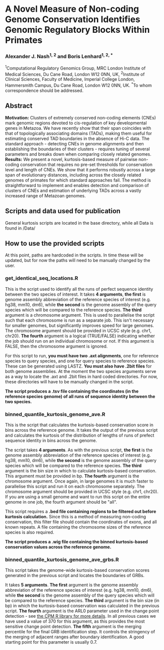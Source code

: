 # A Novel Measure of Non-coding Genome Conservation Identifies Genomic Regulatory Blocks Within Primates
### Alexander J. Nash<sup>1, 2</sup> and Boris Lenhard<sup>1, 2, *</sup>
<sup>1</sup>Computational Regulatory Genomics Group, MRC London Institute of Medical Sciences, Du Cane Road, London W12 0NN, UK, <sup>2</sup>Institute of Clinical Sciences, Faculty of Medicine, Imperial College London, Hammersmith Campus, Du Cane Road, London W12 0NN, UK.
<sup>*</sup>To whom correspondence should be addressed. 
## Abstract
__Motivation:__ Clusters of extremely conserved non-coding elements (CNEs) mark genomic regions devoted to cis-regulation of key developmental genes in Metazoa. We have recently show that their span coincides with that of topologically associating domains (TADs), making them useful for estimating conserved TAD boundaries in the absence of Hi-C data. The standard approach - detecting CNEs in genome alignments and then establishing the boundaries of their clusters - requires tuning of several parameters and breaks down when comparing closely related genomes.
__Results:__ We present a novel, kurtosis-based measure of pairwise non-coding conservation that requires no pre-set thresholds for conservation level and length of CNEs. We show that it performs robustly across a large span of evolutionary distances, including across the closely related genomes of primates for which standard approaches fail. The method is straightforward to implement and enables detection and comparison of clusters of CNEs and estimation of underlying TADs across a vastly increased range of Metazoan genomes.




## Scripts and data used for publication

General kurtosis scripts are located in the base directory, while all Data is found in /Data/

## How to use the provided scripts

At this point, paths are hardcoded in the scripts. In time these will be updated, but for now the paths will need to be manually changed by the user. 

### get_identical_seq_locations.R

This is the script used to identify all the runs of perfect sequence identity between the two species of interest. It takes __4 arguments__, __the first__ is genome assembly abbreviation of the reference species of interest (e.g. hg38, mm10, dm6), while __the second__ is the genome assembly of the query species which will be compared to the reference species. __The third__ argument is a chromosome argument. This is used to parallelise the script such that each chromosome is run as a separate job. This isn't necessary for smaller genomes, but significantly improves speed for large genomes. The chromosome argument should be provided in UCSC style (e.g. chr1, chr20). __The fourth__ argument is a logical (TRUE/FALSE) indicating whether the job should run on an individual chromosome or not. If this argument is FALSE, then the chromosome argument is ignored. 

For this script to run, __you must have two .axt alignments__, one for reference species to query species, and one for query species to reference species. These can be generated using LASTZ. __You must also have .2bit files__ for both genome assemblies. At the moment the two species arguments serve as a way to locate the .axt and .2bit files in hard coded directories. For now, these directories will have to be manually changed in the script. 

__The script produces a .tsv file containing the coordinates (in the reference species genome) of all runs of sequence identity between the two species.__ 

### binned_quantile_kurtosis_genome_ave.R

This is the script that calculates the kurtosis-based conservation score in bins across the reference genome. It takes the output of the previous script and calculates the kurtosis of the distribution of lengths of runs of prefect sequence identity in bins across the genome. 

The script takes __4 arguments__. As with the previous script, __the first__ is the genome assembly abbreviation of the reference species of interest (e.g. hg38, mm10, dm6), while __the second__ is the genome assembly of the query species which will be compared to the reference species. __The third__ argument is the bin size in which to calculate kurtosis-based conservation. This argument must be provided in bp. __The fourth__ argument is the chromosome argument. Once again, in large genomes it is much faster to parallelise this script and run it on each chromosome separately. The chromosome argument should be provided in UCSC style (e.g. chr1, chr20). If you are using a small genome and want to run this script on the entire genome in one job, the fourth argument should be "all". 

This script requires a __.bed file containing regions to be filtered out before kurtosis calculation.__ Since this is a method of measuring non-coding conservation, this filter file should contain the coordinates of exons, and all known repeats. A file containing the chromosome sizes of the reference species is also required. 

__The script produces a .wig file containing the binned kurtosis-based conservation values across the reference genome.__

### binned_quantile_kurtosis_genome_ave_grbs.R

This script takes the genome-wide kurtosis-based conservation scores generated in the previous script and locates the boundaries of GRBs. 

It takes __5 arguments__. __The first__ argument is  the genome assembly abbreviation of the reference species of interest (e.g. hg38, mm10, dm6), while __the second__ is the genome assembly of the query species which will be compared to the reference species. __The third__ argument is the bin size (in bp) in which the kurtosis-based conservation was calculated in the previous script. __The fourth__ argument is the ARL0 parameter used in the change point detection - see [the CPM R library for more details](https://rdrr.io/cran/cpm/man/processStream.html). In all previous cases we have used a value of 370 for this argument, as this provides the most sensitive change point detection. __The fifth__ argument is the merging percentile for the final GRB identification step. It controls the stringency of the merging of adjacent ranges after boundary identification. A good starting point for this parameter is usually 0.7. 

